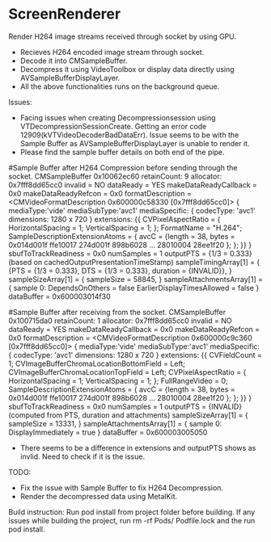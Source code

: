 # ScreenRenderer

Render H264 image streams received through socket by using GPU.

- Recieves H264 encoded image stream through socket.
- Decode it into CMSampleBuffer.
- Decompress it using VideoToolbox or display data directly using AVSampleBufferDisplayLayer.
- All the above functionalities runs on the background queue.


Issues:
- Facing issues when creating Decompressionsession using VTDecompressionSessionCreate. Getting an error code 12909(kVTVideoDecoderBadDataErr). Issue seems to be with the Sample Buffer as AVSampleBufferDisplayLayer is unable to render it.
- Please find the sample buffer details on both end of the pipe.

#Sample Buffer after H264 Compression before sending through the socket.
CMSampleBuffer 0x10062ec60 retainCount: 9 allocator: 0x7fff8dd65cc0
	invalid = NO
	dataReady = YES
	makeDataReadyCallback = 0x0
	makeDataReadyRefcon = 0x0
	formatDescription = <CMVideoFormatDescription 0x600000c58330 [0x7fff8dd65cc0]> {
	mediaType:'vide' 
	mediaSubType:'avc1' 
	mediaSpecific: {
		codecType: 'avc1'		dimensions: 1280 x 720 
	} 
	extensions: {{
    CVPixelAspectRatio =     {
        HorizontalSpacing = 1;
        VerticalSpacing = 1;
    };
    FormatName = "H.264";
    SampleDescriptionExtensionAtoms =     {
        avcC = {length = 38, bytes = 0x014d001f ffe10017 274d001f 898b6028 ... 28010004 28ee1f20 };
    };
}}
}
	sbufToTrackReadiness = 0x0
	numSamples = 1
	outputPTS = {1/3 = 0.333}(based on cachedOutputPresentationTimeStamp)
	sampleTimingArray[1] = {
		{PTS = {1/3 = 0.333}, DTS = {1/3 = 0.333}, duration = {INVALID}},
	}
	sampleSizeArray[1] = {
		sampleSize = 58845,
	}
	sampleAttachmentsArray[1] = {
		sample 0:
			DependsOnOthers = false
			EarlierDisplayTimesAllowed = false
	}
	dataBuffer = 0x600003014f30

#Sample Buffer after receiving from the socket.
CMSampleBuffer 0x100715da0 retainCount: 1 allocator: 0x7fff8dd65cc0
	invalid = NO
	dataReady = YES
	makeDataReadyCallback = 0x0
	makeDataReadyRefcon = 0x0
	formatDescription = <CMVideoFormatDescription 0x600000c9c360 [0x7fff8dd65cc0]> {
	mediaType:'vide' 
	mediaSubType:'avc1' 
	mediaSpecific: {
		codecType: 'avc1'		dimensions: 1280 x 720 
	} 
	extensions: {{
    CVFieldCount = 1;
    CVImageBufferChromaLocationBottomField = Left;
    CVImageBufferChromaLocationTopField = Left;
    CVPixelAspectRatio =     {
        HorizontalSpacing = 1;
        VerticalSpacing = 1;
    };
    FullRangeVideo = 0;
    SampleDescriptionExtensionAtoms =     {
        avcC = {length = 38, bytes = 0x014d001f ffe10017 274d001f 898b6028 ... 28010004 28ee1f20 };
    };
}}
}
	sbufToTrackReadiness = 0x0
	numSamples = 1
	outputPTS = {INVALID}(computed from PTS, duration and attachments)
	sampleSizeArray[1] = {
		sampleSize = 13331,
	}
	sampleAttachmentsArray[1] = {
		sample 0:
			DisplayImmediately = true
	}
	dataBuffer = 0x600003005050


- There seems to be a difference in extensions and outputPTS shows as invlid. Need to check if it is the issue.

TODO:
- Fix the issue with Sample Buffer to fix H264 Decompression.
- Render the decompressed data using MetalKit.








Build instruction: 
Run pod install from project folder before building. 
If any issues while building the project, run rm -rf Pods/ Podfile.lock and the run pod install.


